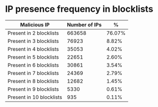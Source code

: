 # IP presence frequency in blocklists
| Malicious IP | Number of IPs | % |
|----|----|----|
| Present in 2 blocklists | 663658 | 76.07% |
| Present in 3 blocklists | 76923 | 8.82% |
| Present in 4 blocklists | 35053 | 4.02% |
| Present in 5 blocklists | 22651 | 2.60% |
| Present in 6 blocklists | 30861 | 3.54% |
| Present in 7 blocklists | 24369 | 2.79% |
| Present in 8 blocklists | 12682 | 1.45% |
| Present in 9 blocklists | 5330 | 0.61% |
| Present in 10 blocklists | 935 | 0.11% |
